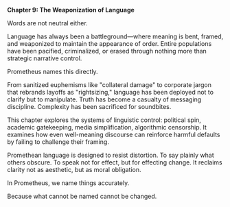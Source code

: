 **Chapter 9: The Weaponization of Language**

Words are not neutral either.

Language has always been a battleground—where meaning is bent, framed, and weaponized to maintain the appearance of order. Entire populations have been pacified, criminalized, or erased through nothing more than strategic narrative control.

Prometheus names this directly.

From sanitized euphemisms like "collateral damage" to corporate jargon that rebrands layoffs as "rightsizing," language has been deployed not to clarify but to manipulate. Truth has become a casualty of messaging discipline. Complexity has been sacrificed for soundbites.

This chapter explores the systems of linguistic control: political spin, academic gatekeeping, media simplification, algorithmic censorship. It examines how even well-meaning discourse can reinforce harmful defaults by failing to challenge their framing.

Promethean language is designed to resist distortion. To say plainly what others obscure. To speak not for effect, but for effecting change. It reclaims clarity not as aesthetic, but as moral obligation.

In Prometheus, we name things accurately.

Because what cannot be named cannot be changed.
